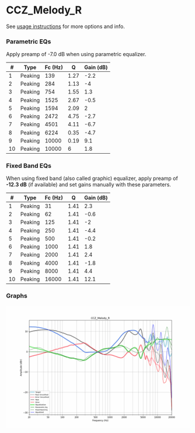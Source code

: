 # CCZ_Melody_R
See [usage instructions](https://github.com/jaakkopasanen/AutoEq#usage) for more options and info.

### Parametric EQs
Apply preamp of -7.0 dB when using parametric equalizer.

|   # | Type    |   Fc (Hz) |    Q |   Gain (dB) |
|-----|---------|-----------|------|-------------|
|   1 | Peaking |       139 | 1.27 |        -2.2 |
|   2 | Peaking |       284 | 1.13 |        -4   |
|   3 | Peaking |       754 | 1.55 |         1.3 |
|   4 | Peaking |      1525 | 2.67 |        -0.5 |
|   5 | Peaking |      1594 | 2.09 |         2   |
|   6 | Peaking |      2472 | 4.75 |        -2.7 |
|   7 | Peaking |      4501 | 4.11 |        -6.7 |
|   8 | Peaking |      6224 | 0.35 |        -4.7 |
|   9 | Peaking |     10000 | 0.19 |         9.1 |
|  10 | Peaking |     10000 | 6    |         1.8 |

### Fixed Band EQs
When using fixed band (also called graphic) equalizer, apply preamp of **-12.3 dB** (if available) and set gains manually with these parameters.

|   # | Type    |   Fc (Hz) |    Q |   Gain (dB) |
|-----|---------|-----------|------|-------------|
|   1 | Peaking |        31 | 1.41 |         2.3 |
|   2 | Peaking |        62 | 1.41 |        -0.6 |
|   3 | Peaking |       125 | 1.41 |        -2   |
|   4 | Peaking |       250 | 1.41 |        -4.4 |
|   5 | Peaking |       500 | 1.41 |        -0.2 |
|   6 | Peaking |      1000 | 1.41 |         1.8 |
|   7 | Peaking |      2000 | 1.41 |         2.4 |
|   8 | Peaking |      4000 | 1.41 |        -1.8 |
|   9 | Peaking |      8000 | 1.41 |         4.4 |
|  10 | Peaking |     16000 | 1.41 |        12.1 |

### Graphs
![](./CCZ_Melody_R.png)
